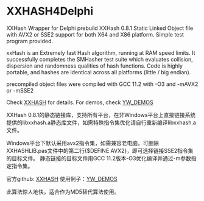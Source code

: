 # XXHASH4Delphi

XXHash Wrapper for Delphi
prebuild XXHash 0.8.1 Static Linked Object file with AVX2 or SSE2 support for both X64 and X86 platform.
Simple test program provided.

xxHash is an Extremely fast Hash algorithm, running at RAM speed limits. It successfully completes the SMHasher test suite which evaluates collision, dispersion and randomness qualities of hash functions. Code is highly portable, and hashes are identical across all platforms (little / big endian).

precompiled object files were compiled with GCC 11.2 with -O3 and -mAVX2 or -mSSE2

Check [XXHASH](https://github.com/Cyan4973/xxHash) for details.
For demos, check [YW_DEMOS](https://github.com/YWtheGod/YW_DEMOS)

XXHash 0.8.1的静态链接库，支持所有平台，在非Windows平台上直接链接系统提供的libxxhash.a静态库文件，如需特殊指令集优化请自行重新编译libxxhash.a文件。

Windows平台下默认采用avx2指令集，如需兼容老电脑，可删除XXHASHLIB.pas文件中的第二行{$DEFINE AVX2}，即可选择链接SSE2指令集的目标文件。
静态链接的目标文件用GCC 11.2版本-O3优化编译并通过-m参数指定指令集。

官方github: [XXHASH](https://github.com/Cyan4973/xxHash)
使用例子：[YW_DEMOS](https://gitee.com/YWtheGod/YW_DEMOS)

此算法惊人地快，适合作为MD5替代算法使用。
